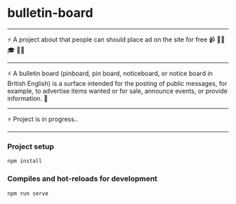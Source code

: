 # bulletin-board

---

⚡️ A project about that people can should place ad on the site for free 📹 ✍🏾 🎓 👨‍💻

---

⚡️ A bulletin board (pinboard, pin board, noticeboard, or notice board in British English) is a surface intended for the posting of public messages, for example, to advertise items wanted or for sale, announce events, or provide information. 💼

---

⚡️ Project is in progress..

---

### Project setup

```
npm install
```

### Compiles and hot-reloads for development

```
npm run serve
```
